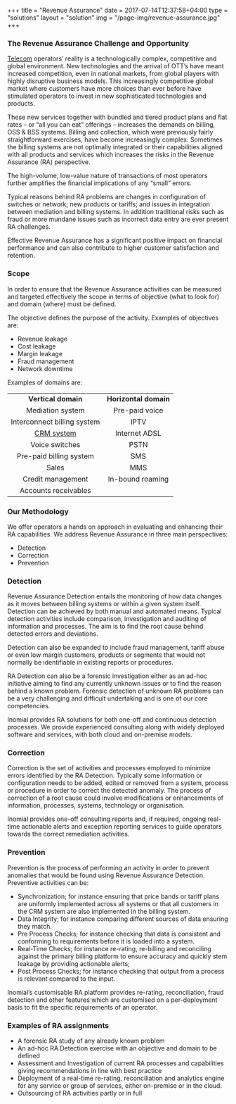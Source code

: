 +++
title = "Revenue Assurance"
date = 2017-07-14T12:37:58+04:00
type = "solutions"
layout = "solution"
img = "/page-img/revenue-assurance.jpg"
+++

### The Revenue Assurance Challenge and Opportunity
<a href="/industries/telecommunications">Telecom</a> operators’ reality is a technologically complex, competitive and global environment. New technologies and the arrival of OTT’s have meant increased competition, even in national markets, from global players with highly disruptive business models. This increasingly competitive global market where customers have more choices than ever before have stimulated operators to invest in new sophisticated technologies and products.

These new services together with bundled and tiered product plans and flat rates – or “all you can eat” offerings – increases the demands on billing, OSS & BSS systems. Billing and collection, which were previously fairly straightforward exercises, have become increasingly complex. Sometimes the billing systems are not optimally integrated or their capabilities aligned with all products and services which increases the risks in the Revenue Assurance (RA) perspective.

The high-volume, low-value nature of transactions of most operators further amplifies the financial implications of any “small” errors.

Typical reasons behind RA problems are changes in configuration of switches or network; new products or tariffs; and issues in integration between mediation and billing systems. In addition traditional risks such as fraud or more mundane issues such as incorrect data entry are ever present RA challenges.

Effective Revenue Assurance has a significant positive impact on financial performance and can also contribute to higher customer satisfaction and retention.

### Scope
In order to ensure that the Revenue Assurance activities can be measured and targeted effectively the scope in terms of objective (what to look for) and domain (where) must be defined.

The objective defines the purpose of the activity. Examples of objectives are:
<ul>
	<li>Revenue leakage</li>
	<li>Cost leakage</li>
	<li>Margin leakage</li>
	<li>Fraud management</li>
	<li>Network downtime</li>
</ul>
Examples of domains are:
<table class="revenue-form" style="width: 100%; text-align: center;">
	<tbody>
		<tr>
			<td><strong>Vertical domain</strong></td>
			<td><strong>Horizontal domain</strong></td>
		</tr>
		<tr>
			<td>Mediation system</td>
			<td>Pre-paid voice</td>
		</tr>
		<tr>
			<td>Interconnect billing system</td>
			<td>IPTV</td>
		</tr>
		<tr>
			<td><a href="/solutions/crm/">CRM system</a></td>
			<td>Internet ADSL</td>
		</tr>
		<tr>
			<td>Voice switches</td>
			<td>PSTN</td>
		</tr>
		<tr>
			<td>Pre-paid billing system</td>
			<td>SMS</td>
		</tr>
		<tr>
			<td>Sales</td>
			<td>MMS</td>
		</tr>
		<tr>
			<td>Credit management</td>
			<td>In-bound roaming</td>
		</tr>
		<tr>
			<td>Accounts receivables</td>
			<td></td>
		</tr>
	</tbody>
</table>

### Our Methodology
We offer operators a hands on approach in evaluating and enhancing their RA capabilities. We address Revenue Assurance in three main perspectives:

<ul>
	<li>Detection</li>
	<li>Correction</li>
	<li>Prevention</li>
</ul>

### Detection
Revenue Assurance Detection entails the monitoring of how data changes as it moves between billing systems or within a given system itself. Detection can be achieved by both manual and automated means. Typical detection activities include comparison, investigation and auditing of information and processes. The aim is to find the root cause behind detected errors and deviations.

Detection can also be expanded to include fraud management, tariff abuse or even low margin customers, products or segments that would not normally be identifiable in existing reports or procedures.

RA Detection can also be a forensic investigation either as an ad-hoc initiative aiming to find any currently unknown issues or to find the reason behind a known problem. Forensic detection of unknown RA problems can be a very challenging and difficult undertaking and is one of our core competencies.

Inomial provides RA solutions for both one-off and continuous detection processes. We provide experienced consulting along with widely deployed software and services, with both cloud and on-premise models.

### Correction
Correction is the set of activities and processes employed to minimize errors identified by the RA Detection. Typically some information or configuration needs to be added, edited or removed from a system, process or procedure in order to correct the detected anomaly. The process of correction of a root cause could involve modifications or enhancements of information, processes, systems, technology or organisation.

Inomial provides one-off consulting reports and, if required, ongoing real-time actionable alerts and exception reporting services to guide operators towards the correct remediation activities.

### Prevention
Prevention is the process of performing an activity in order to prevent anomalies that would be found using Revenue Assurance Detection. Preventive activities can be:

<ul>
	<li>Synchronization; for instance ensuring that price bands or tariff plans are uniformly implemented across all systems or that all customers in the CRM system are also implemented in the billing system.</li>
	<li>Data Integrity; for instance comparing different sources of data ensuring they match.</li>
	<li>Pre Process Checks; for instance checking that data is consistent and conforming to requirements before it is loaded into a system.</li>
	<li>Real-Time Checks; for instance re-rating, re-billing and reconciling against the primary billing platform to ensure accuracy and quickly stem leakage by providing actionable alerts;</li>
	<li>Post Process Checks; for instance checking that output from a process is relevant compared to the input.</li>
</ul>

Inomial’s customisable RA platform provides re-rating, reconciliation, fraud detection and other features which are customised on a per-deployment basis to fit the specific requirements of an operator.

### Examples of RA assignments

<ul>
	<li>A forensic RA study of any already known problem</li>
	<li>An ad-hoc RA Detection exercise with an objective and domain to be defined</li>
	<li>Assessment and Investigation of current RA processes and capabilities giving recommendations in line with best practice</li>
	<li>Deployment of a real-time re-rating, reconciliation and analytics engine for any service or group of services, either on-premise or in the cloud.</li>
	<li>Outsourcing of RA activities partly or in full</li>
</ul>
